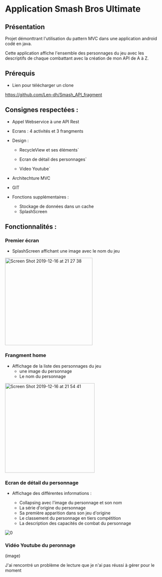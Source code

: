 # Application Smash Bros Ultimate

## Présentation 

Projet démonttrant l'utilisation du pattern MVC dans une application android codé en java. 

Cette application affiche l'ensemble des personnages du jeu avec les descriptifs de chaque combattant 
avec la création de mon API de A à Z. 

## Prérequis 

* Lien pour télécharger un clone 

https://github.com/Len-dh/Smash_API_fragment

## Consignes respectées : 

* Appel Webservice à une API Rest 

* Ecrans : 4 activités et 3 frangments

* Design : 

  - RecycleView et ses éléments`

  - Ecran de détail des personnages`

  - Video Youtube`

* Architechture MVC 

* GIT

* Fonctions supplémentaires :

  - Stockage de données dans un cache
  - SplashScreen

## Fonctionnalités : 

### Premier écran 

* SplashScreen affichant une image avec le nom du jeu 

<img width="288" alt="Screen Shot 2019-12-16 at 21 27 38" src="https://user-images.githubusercontent.com/43853135/70946676-e2f25f80-2057-11ea-83f7-6945ee448442.png">

### Frangment home 

* Affichage de la liste des personnages du jeu
  - une image du personnage
  - Le nom du personnage

<img width="295" alt="Screen Shot 2019-12-16 at 21 54 41" src="https://user-images.githubusercontent.com/43853135/70946814-28169180-2058-11ea-97a1-5d73e2efd3a2.png">


### Ecran de détail du personnage 

* Affichage des différentes informations : 

  - Collapsing avec l'image du personnage et son nom
  - La série d'origine du personnage
  - Sa première apparition dans son jeu d'origine
  - Le classement du personnage en tiers compétition
  - La description des capacités de combat du personnage

![0](https://user-images.githubusercontent.com/43853135/70946902-51cfb880-2058-11ea-84ef-a8ba49dd1c61.png)



### Vidéo Youtube du peronnage

(image) 

J'ai rencontré un problème de lecture que je n'ai pas réussi à gérer pour le moment




